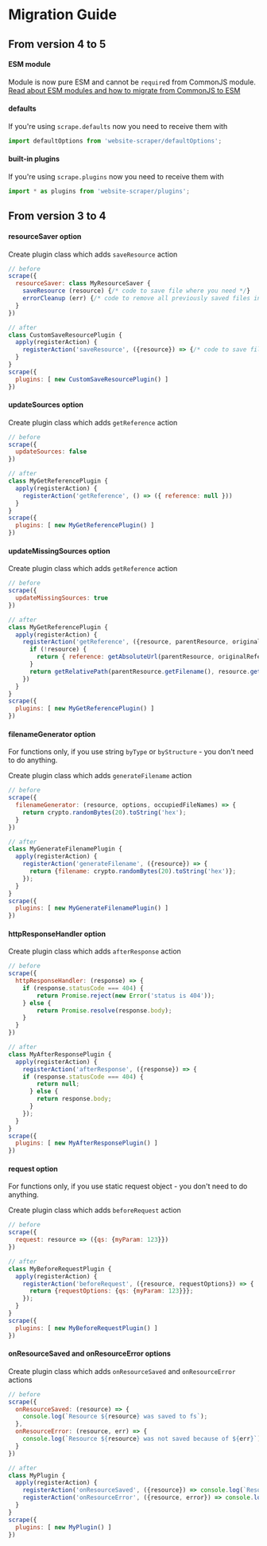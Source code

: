 # Migration Guide

## From version 4 to 5

#### ESM module

Module is now pure ESM and cannot be `require`d from CommonJS module. [Read about ESM modules and how to migrate from CommonJS to ESM](https://gist.github.com/sindresorhus/a39789f98801d908bbc7ff3ecc99d99c)

#### defaults
If you're using `scrape.defaults` now you need to receive them with
```javascript
import defaultOptions from 'website-scraper/defaultOptions';
``` 

#### built-in plugins
If you're using `scrape.plugins` now you need to receive them with
```javascript
import * as plugins from 'website-scraper/plugins';
``` 

## From version 3 to 4

#### resourceSaver option

Create plugin class which adds `saveResource` action
```javascript
// before
scrape({
  resourceSaver: class MyResourceSaver {
  	saveResource (resource) {/* code to save file where you need */}
  	errorCleanup (err) {/* code to remove all previously saved files in case of error */}
  }
})

// after
class CustomSaveResourcePlugin {
  apply(registerAction) {
    registerAction('saveResource', ({resource}) => {/* code to save file where you need */})
  }
}
scrape({
  plugins: [ new CustomSaveResourcePlugin() ]
})
```

#### updateSources option

Create plugin class which adds `getReference` action
```javascript
// before
scrape({
  updateSources: false
})

// after
class MyGetReferencePlugin {
  apply(registerAction) {
    registerAction('getReference', () => ({ reference: null }))
  }
}
scrape({
  plugins: [ new MyGetReferencePlugin() ]
})
```

#### updateMissingSources option

Create plugin class which adds `getReference` action
```javascript
// before
scrape({
  updateMissingSources: true
})

// after
class MyGetReferencePlugin {
  apply(registerAction) {
    registerAction('getReference', ({resource, parentResource, originalReference}) => {
      if (!resource) {
        return { reference: getAbsoluteUrl(parentResource, originalReference) }
      }
      return getRelativePath(parentResource.getFilename(), resource.getFilename());
    })
  }
}
scrape({
  plugins: [ new MyGetReferencePlugin() ]
})
```

#### filenameGenerator option 

For functions only, if you use string `byType` or `byStructure` - you don't need to do anything.

Create plugin class which adds `generateFilename` action
```javascript
// before
scrape({
  filenameGenerator: (resource, options, occupiedFileNames) => {
    return crypto.randomBytes(20).toString('hex'); 
  }
})

// after
class MyGenerateFilenamePlugin {
  apply(registerAction) {
    registerAction('generateFilename', ({resource}) => {
      return {filename: crypto.randomBytes(20).toString('hex')};
    });
  }
}
scrape({
  plugins: [ new MyGenerateFilenamePlugin() ]
})
```

#### httpResponseHandler option

Create plugin class which adds `afterResponse` action
```javascript
// before
scrape({
  httpResponseHandler: (response) => {
  	if (response.statusCode === 404) {
		return Promise.reject(new Error('status is 404'));
	} else {
		return Promise.resolve(response.body);
  	}
  }
})

// after
class MyAfterResponsePlugin {
  apply(registerAction) {
    registerAction('afterResponse', ({response}) => {
    if (response.statusCode === 404) {
        return null;
      } else {
        return response.body;
      }
    });
  }
}
scrape({
  plugins: [ new MyAfterResponsePlugin() ]
})
```

#### request option
For functions only, if you use static request object - you don't need to do anything.

Create plugin class which adds `beforeRequest` action
```javascript
// before
scrape({
  request: resource => ({qs: {myParam: 123}})
})

// after
class MyBeforeRequestPlugin {
  apply(registerAction) {
    registerAction('beforeRequest', ({resource, requestOptions}) => {
      return {requestOptions: {qs: {myParam: 123}}};
    });
  }
}
scrape({
  plugins: [ new MyBeforeRequestPlugin() ]
})
```

#### onResourceSaved and onResourceError options

Create plugin class which adds `onResourceSaved` and `onResourceError` actions
```javascript
// before
scrape({
  onResourceSaved: (resource) => {
  	console.log(`Resource ${resource} was saved to fs`);
  },
  onResourceError: (resource, err) => {
  	console.log(`Resource ${resource} was not saved because of ${err}`);
  }
})

// after
class MyPlugin {
  apply(registerAction) {
    registerAction('onResourceSaved', ({resource}) => console.log(`Resource ${resource.url} saved!`));
    registerAction('onResourceError', ({resource, error}) => console.log(`Resource ${resource.url} has error ${error}`));
  }
}
scrape({
  plugins: [ new MyPlugin() ]
})
```
